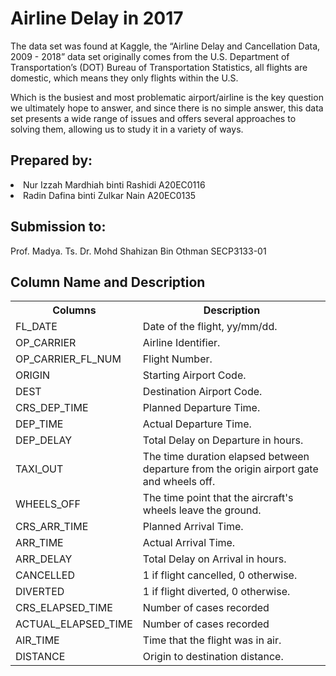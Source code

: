 <h1>Airline Delay in 2017</h1>

The data set was found at Kaggle, the “Airline Delay and Cancellation Data, 2009 - 2018” data set originally comes from the U.S. Department of Transportation’s (DOT) Bureau of Transportation Statistics, all flights are domestic, which means they only flights within the U.S.

Which is the busiest and most problematic airport/airline is the key question we ultimately hope to answer, and since there is no simple answer, this data set presents a wide range of issues and offers several approaches to solving them, allowing us to study it in a variety of ways.

<h2>Prepared by:</h2>
<li>Nur Izzah Mardhiah binti Rashidi A20EC0116</li>
<li>Radin Dafina binti Zulkar Nain A20EC0135</li>

<h2>Submission to:</h2>
Prof. Madya. Ts. Dr. Mohd Shahizan Bin Othman
SECP3133-01

<h2>Column Name and Description</h2>
<table>
  <tr>
    <th>Columns</th>
    <th>Description</th>
  </tr>
  <tr>
    <td>FL_DATE</td>
    <td>Date of the flight, yy/mm/dd.</td>
  </tr>
  <tr>
    <td>OP_CARRIER</td>
    <td>Airline Identifier.</td>
  </tr>
  <tr>
    <td>OP_CARRIER_FL_NUM</td>
    <td>Flight Number.</td>
  </tr>
  <tr>
    <td>ORIGIN</td>
    <td>Starting Airport Code.</td>
  </tr>
  <tr>
    <td>DEST</td>
    <td>Destination Airport Code.</td>
  </tr>
  <tr>
    <td>CRS_DEP_TIME</td>
    <td>Planned Departure Time.</td>
  </tr>
    <tr>
    <td>DEP_TIME</td>
    <td>Actual Departure Time.</td>
  </tr>
    <tr>
    <td>DEP_DELAY</td>
    <td>Total Delay on Departure in hours.</td>
  </tr>
    <tr>
    <td>TAXI_OUT</td>
    <td>The time duration elapsed between departure from the origin airport gate and wheels off.</td>
  </tr>
    <tr>
    <td>WHEELS_OFF</td>
    <td>The time point that the aircraft's wheels leave the ground.</td>
  </tr>
    <tr>
    <td>CRS_ARR_TIME</td>
    <td>Planned Arrival Time.</td>
  </tr>
    <tr>
    <td>ARR_TIME</td>
    <td>Actual Arrival Time.</td>
  </tr>
      <tr>
    <td>ARR_DELAY</td>
    <td>Total Delay on Arrival in hours.</td>
  </tr>
      <tr>
    <td>CANCELLED</td>
    <td>1 if flight cancelled, 0 otherwise.</td>
  </tr>
      <tr>
    <td>DIVERTED</td>
    <td>1 if flight diverted, 0 otherwise.</td>
  </tr>
      <tr>
    <td>CRS_ELAPSED_TIME</td>
    <td>Number of cases recorded</td>
  </tr>
      <tr>
    <td>ACTUAL_ELAPSED_TIME</td>
    <td>Number of cases recorded</td>
  </tr>
       <tr>
    <td>AIR_TIME</td>
    <td>Time that the flight was in air.</td>
  </tr>
       <tr>
    <td>DISTANCE</td>
    <td>Origin to destination distance.</td>
  </tr>
    
</table>
